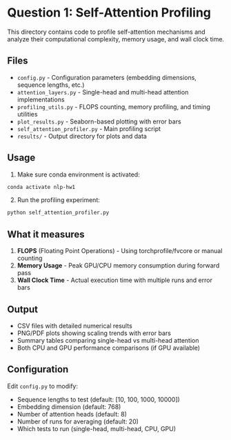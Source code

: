 # Question 1: Self-Attention Profiling

This directory contains code to profile self-attention mechanisms and analyze their computational complexity, memory usage, and wall clock time.

## Files

- `config.py` - Configuration parameters (embedding dimensions, sequence lengths, etc.)
- `attention_layers.py` - Single-head and multi-head attention implementations
- `profiling_utils.py` - FLOPS counting, memory profiling, and timing utilities
- `plot_results.py` - Seaborn-based plotting with error bars
- `self_attention_profiler.py` - Main profiling script
- `results/` - Output directory for plots and data

## Usage

1. Make sure conda environment is activated:
```bash
conda activate nlp-hw1
```

2. Run the profiling experiment:
```bash
python self_attention_profiler.py
```

## What it measures

1. **FLOPS** (Floating Point Operations) - Using torchprofile/fvcore or manual counting
2. **Memory Usage** - Peak GPU/CPU memory consumption during forward pass
3. **Wall Clock Time** - Actual execution time with multiple runs and error bars

## Output

- CSV files with detailed numerical results
- PNG/PDF plots showing scaling trends with error bars
- Summary tables comparing single-head vs multi-head attention
- Both CPU and GPU performance comparisons (if GPU available)

## Configuration

Edit `config.py` to modify:
- Sequence lengths to test (default: [10, 100, 1000, 10000])
- Embedding dimension (default: 768)
- Number of attention heads (default: 8)
- Number of runs for averaging (default: 20)
- Which tests to run (single-head, multi-head, CPU, GPU)